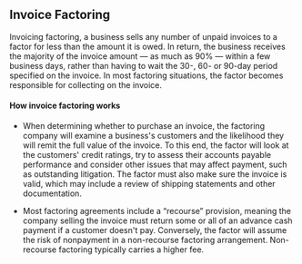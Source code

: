 ## Invoice Factoring

Invoicing factoring, a business sells any number of unpaid invoices to a factor for less than the amount it is owed. In return, the business receives the majority of the invoice amount — as much as 90% — within a few business days, rather than having to wait the 30-, 60- or 90-day period specified on the invoice. In most factoring situations, the factor becomes responsible for collecting on the invoice.

#### How invoice factoring works
* When determining whether to purchase an invoice, the factoring company will examine a business's customers and the likelihood they will remit the full value of the invoice. To this end, the factor will look at the customers' credit ratings, try to assess their accounts payable performance and consider other issues that may affect payment, such as outstanding litigation. The factor must also make sure the invoice is valid, which may include a review of shipping statements and other documentation.

* Most factoring agreements include a “recourse” provision, meaning the company selling the invoice must return some or all of an advance cash payment if a customer doesn't pay. Conversely, the factor will assume the risk of nonpayment in a non-recourse factoring arrangement. Non-recourse factoring typically carries a higher fee.


```python

```
